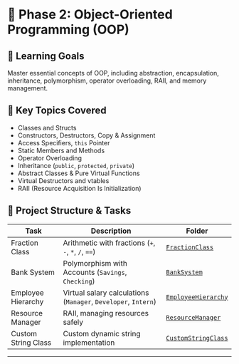 # 🚧 Phase 2: Object-Oriented Programming (OOP)

## 🎯 Learning Goals
Master essential concepts of OOP, including abstraction, encapsulation, inheritance, polymorphism, operator overloading, RAII, and memory management.

## 📘 Key Topics Covered
- Classes and Structs
- Constructors, Destructors, Copy & Assignment
- Access Specifiers, `this` Pointer
- Static Members and Methods
- Operator Overloading
- Inheritance (`public`, `protected`, `private`)
- Abstract Classes & Pure Virtual Functions
- Virtual Destructors and vtables
- RAII (Resource Acquisition Is Initialization)

## 📁 Project Structure & Tasks

| Task                    | Description                                                      | Folder                 |
|-------------------------|------------------------------------------------------------------|------------------------|
| Fraction Class          | Arithmetic with fractions (`+`, `-`, `*`, `/`, `==`)             | [`FractionClass`](./FractionClass) |
| Bank System             | Polymorphism with Accounts (`Savings`, `Checking`)               | [`BankSystem`](./BankSystem) |
| Employee Hierarchy      | Virtual salary calculations (`Manager`, `Developer`, `Intern`)   | [`EmployeeHierarchy`](./EmployeeSystem) |
| Resource Manager        | RAII, managing resources safely                                  | [`ResourceManager`](./ResourceManager) |
| Custom String Class     | Custom dynamic string implementation                             | [`CustomStringClass`](./custom_string) |

---

